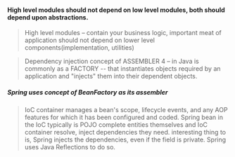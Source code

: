 #### High level modules should not depend on low level modules, both should depend upon abstractions.

> High level modules –  contain your business logic, important meat of application
> should not depend on lower level components(implementation, utilities)

> Dependency injection concept of ASSEMBLER 4 – in Java is commonly as a FACTORY -- that instantiates objects required by an application and "injects" them into their dependent objects.

##### Spring uses concept of BeanFactory as its assembler
> IoC container manages a bean's scope, lifecycle
events, and any AOP features for which it has been configured and coded.
> Spring bean in the IoC typically is POJO complete entities themselves and IoC container resolve, inject dependencies they need.
> interesting thing to is, Spring injects the dependencies, even if the field is private. Spring uses Java Reflections to do so.